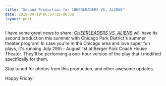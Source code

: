 ```yaml
---
title: "Second Production for CHEERLEADERS VS. ALIENS"
date: 2019-04-19T06:57:23-06:00
layout: post
---
```


I have some great news to share: [*CHEERLEADERS VS. ALIENS*](https://newplayexchange.org/plays/119869/cheerleaders-vs-aliens) will have its second production this summer with Chicago Park District's summer theater program! In case you're in the Chicago area and love super fun plays, it's running July 29th - August 1st at Berger Park Coach House Theater. They'll be performing a one-hour version of the play that I modified specifically for them.

Stay tuned for photos from this production, and other awesome updates.

Happy Friday!
